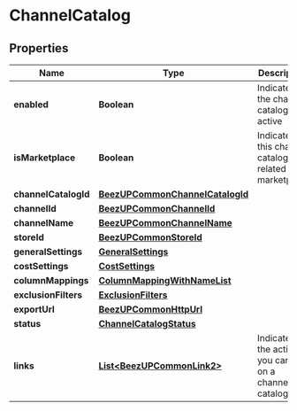 
# ChannelCatalog

## Properties
Name | Type | Description | Notes
------------ | ------------- | ------------- | -------------
**enabled** | **Boolean** | Indicates if the channel catalog is active |  [optional]
**isMarketplace** | **Boolean** | Indicates if this channel catalog is related to a marketplace |  [optional]
**channelCatalogId** | [**BeezUPCommonChannelCatalogId**](BeezUPCommonChannelCatalogId.md) |  | 
**channelId** | [**BeezUPCommonChannelId**](BeezUPCommonChannelId.md) |  | 
**channelName** | [**BeezUPCommonChannelName**](BeezUPCommonChannelName.md) |  |  [optional]
**storeId** | [**BeezUPCommonStoreId**](BeezUPCommonStoreId.md) |  | 
**generalSettings** | [**GeneralSettings**](GeneralSettings.md) |  |  [optional]
**costSettings** | [**CostSettings**](CostSettings.md) |  |  [optional]
**columnMappings** | [**ColumnMappingWithNameList**](ColumnMappingWithNameList.md) |  |  [optional]
**exclusionFilters** | [**ExclusionFilters**](ExclusionFilters.md) |  |  [optional]
**exportUrl** | [**BeezUPCommonHttpUrl**](BeezUPCommonHttpUrl.md) |  |  [optional]
**status** | [**ChannelCatalogStatus**](ChannelCatalogStatus.md) |  |  [optional]
**links** | [**List&lt;BeezUPCommonLink2&gt;**](BeezUPCommonLink2.md) | Indicates the actions you can do on a channel catalog |  [optional]



